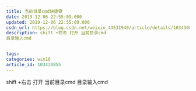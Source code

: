 ```yaml
---
title: 当前目录cmd快捷键
date: 2019-12-06 22:55:09.000
updated: 2019-12-06 22:55:09.000
csdn_url: https://blog.csdn.net/weixin_43531940/article/details/103430855
description: shift +右击 打开 当前目录cmd
目录输入cmd


tags: 
categories: win10
article_id: 103430855
---
```

﻿shift +右击 打开 当前目录cmd
目录输入cmd
